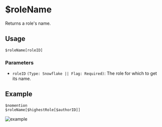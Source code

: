 # $roleName
Returns a role's name.

## Usage
```
$roleName[roleID]
```

### Parameters
- `roleID` `(Type: Snowflake || Flag: Required)`: The role for which to get its name.

## Example
```
$nomention
$roleName[$highestRole[$authorID]]
```

![example](https://user-images.githubusercontent.com/69215413/126243723-36bf1e90-01bc-46af-bc81-2bbae05b0d01.png)
